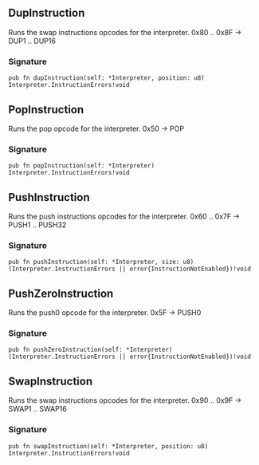 ## DupInstruction
Runs the swap instructions opcodes for the interpreter.
0x80 .. 0x8F -> DUP1 .. DUP16

### Signature

```zig
pub fn dupInstruction(self: *Interpreter, position: u8) Interpreter.InstructionErrors!void
```

## PopInstruction
Runs the pop opcode for the interpreter.
0x50 -> POP

### Signature

```zig
pub fn popInstruction(self: *Interpreter) Interpreter.InstructionErrors!void
```

## PushInstruction
Runs the push instructions opcodes for the interpreter.
0x60 .. 0x7F -> PUSH1 .. PUSH32

### Signature

```zig
pub fn pushInstruction(self: *Interpreter, size: u8) (Interpreter.InstructionErrors || error{InstructionNotEnabled})!void
```

## PushZeroInstruction
Runs the push0 opcode for the interpreter.
0x5F -> PUSH0

### Signature

```zig
pub fn pushZeroInstruction(self: *Interpreter) (Interpreter.InstructionErrors || error{InstructionNotEnabled})!void
```

## SwapInstruction
Runs the swap instructions opcodes for the interpreter.
0x90 .. 0x9F -> SWAP1 .. SWAP16

### Signature

```zig
pub fn swapInstruction(self: *Interpreter, position: u8) Interpreter.InstructionErrors!void
```

